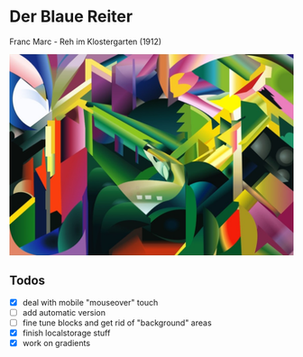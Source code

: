 # Der Blaue Reiter

Franc Marc - Reh im Klostergarten (1912)

![Franz Marc Reh](franz-marc.jpeg)

## Todos

- [x] deal with mobile "mouseover" touch
- [ ] add automatic version
- [ ] fine tune blocks and get rid of "background" areas
- [x] finish localstorage stuff
- [x] work on gradients